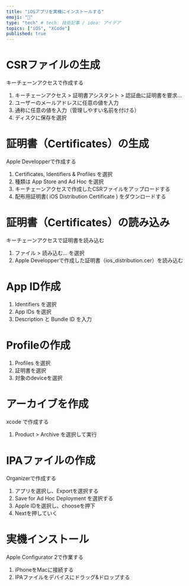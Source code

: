 ```yaml
---
title: "iOSアプリを実機にインストールする"
emoji: "📝"
type: "tech" # tech: 技術記事 / idea: アイデア
topics: ["iOS", "XCode"]
published: true
---
```


# CSRファイルの生成

キーチェーンアクセスで作成する

1. キーチェーンアクセス > 証明書アシスタント > 認証曲に証明書を要求…
2. ユーザーのメールアドレスに任意の値を入力
3. 通称に任意の値を入力（管理しやすい名前を付ける）
4. ディスクに保存を選択



# 証明書（Certificates）の生成

Apple Developperで作成する

1. Certificates, Identifiers & Profiles を選択
2. 種類は App Store and Ad Hoc を選択
3. キーチェーンアクセスで作成したCSRファイルをアップロードする
4. 配布用証明書( iOS Distribution Certificate ) をダウンロードする



# 証明書（Certificates）の読み込み

キーチェーンアクセスで証明書を読み込む

1. ファイル > 読み込む… を選択
2. Apple Developperで作成した証明書（ios_distribution.cer）を読み込む



# App ID作成

1. Identifiers を選択
2. App IDs を選択
3. Description と Bundle ID を入力



# Profileの作成

1. Profiles を選択
2. 証明書を選択
3. 対象のdeviceを選択



# アーカイブを作成

xcode で作成する

1. Product > Archive を選択して実行



# IPAファイルの作成

Organizerで作成する

1. アプリを選択し、Exportを選択する
2. Save for Ad Hoc Deployment を選択する
3. Apple IDを選択し、chooseを押下
4. Nextを押していく



# 実機インストール

Apple Configurator 2で作業する

1. iPhoneをMacに接続する
2. IPAファイルをデバイスにドラッグ&ドロップする